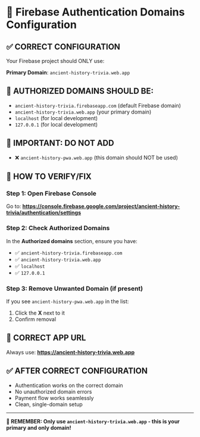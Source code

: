 # 🔐 Firebase Authentication Domains Configuration

## ✅ CORRECT CONFIGURATION

Your Firebase project should ONLY use:

**Primary Domain**: `ancient-history-trivia.web.app`

## 🎯 AUTHORIZED DOMAINS SHOULD BE:
- `ancient-history-trivia.firebaseapp.com` (default Firebase domain)
- `ancient-history-trivia.web.app` (your primary domain)
- `localhost` (for local development)
- `127.0.0.1` (for local development)

## 🚨 IMPORTANT: DO NOT ADD
- ❌ `ancient-history-pwa.web.app` (this domain should NOT be used)

## 🔧 HOW TO VERIFY/FIX

### Step 1: Open Firebase Console
Go to: **https://console.firebase.google.com/project/ancient-history-trivia/authentication/settings**

### Step 2: Check Authorized Domains
In the **Authorized domains** section, ensure you have:
- ✅ `ancient-history-trivia.firebaseapp.com`
- ✅ `ancient-history-trivia.web.app`
- ✅ `localhost`
- ✅ `127.0.0.1`

### Step 3: Remove Unwanted Domain (if present)
If you see `ancient-history-pwa.web.app` in the list:
1. Click the **X** next to it
2. Confirm removal

## 🎯 CORRECT APP URL
Always use: **https://ancient-history-trivia.web.app**

## ✅ AFTER CORRECT CONFIGURATION
- Authentication works on the correct domain
- No unauthorized domain errors
- Payment flow works seamlessly
- Clean, single-domain setup

---

**🎯 REMEMBER: Only use `ancient-history-trivia.web.app` - this is your primary and only domain!**
